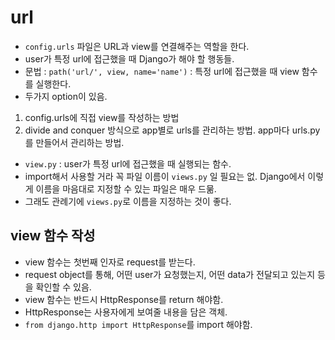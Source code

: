 # url
- `config.urls` 파일은 URL과 view를 연결해주는 역할을 한다.
- user가 특정 url에 접근했을 때 Django가 해야 할 행동들.
- 문법 : `path('url/', view, name='name')` : 특정 url에 접근했을 때 view 함수를 실행한다.
- 두가지 option이 있음. 
1. config.urls에 직접 view를 작성하는 방법
2. divide and conquer 방식으로 app별로 urls를 관리하는 방법. app마다 urls.py를 만들어서 관리하는 방법.
- `view.py` : user가 특정 url에 접근했을 때 실행되는 함수.
- import해서 사용할 거라 꼭 파일 이름이 `views.py` 일 필요는 없. Django에서 이렇게 이름을 마음대로 지정할 수 있는 파일은 매우 드묾.
- 그래도 관례기에 `views.py`로 이름을 지정하는 것이 좋다.
## view 함수 작성
- view 함수는 첫번째 인자로 request를 받는다.
- request object를 통해, 어떤 user가 요청했는지, 어떤 data가 전달되고 있는지 등을 확인할 수 있음.
- view 함수는 반드시 HttpResponse를 return 해야함.
- HttpResponse는 사용자에게 보여줄 내용을 담은 객체.
- `from django.http import HttpResponse`를 import 해야함.
